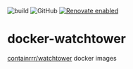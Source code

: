 ![build](https://github.com/visualon/docker-watchtower/actions/workflows/build.yml/badge.svg)
![GitHub](https://img.shields.io/github/license/visualon/docker-watchtower)
[![Renovate enabled](https://img.shields.io/badge/renovate-enabled-brightgreen.svg)](https://renovatebot.com/)

# docker-watchtower

[containrrr/watchtower](/containrrr/watchtower) docker images
